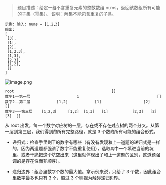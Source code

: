 > 题目描述：给定一组不含重复元素的整数数组 nums，返回该数组所有可能的子集（幂集）。
说明：解集不能包含重复的子集。


```
示例: 输入: nums = [1,2,3]
输出:
[
 [3],
 [1],
 [2],
 [1,2,3],
 [1,3],
 [2,3],
 [1,2],
 []
]
```

![image.png](https://upload-images.jianshu.io/upload_images/5016475-23eaa638e1c5d7be.png?imageMogr2/auto-orient/strip%7CimageView2/2/w/1240)

```
root                                            []                  
数字1——第一层                     1                                   []
数字2——第二层            [1,2]            [1]                   [2]         []
数字3———第三层    [1,2,3]     [1,2]  [1,3]   [1]           [2,3]   [2]   [3]  []
```

从 root  出发，每一个数字对应树的一层，存在或不存在对应树的两个分叉。从第一层到第三层，我们得到的所有完整路径，就是 3 个数的所有可能的组合形式。  

- 递归式：检查手里剩下的数字有哪些（有没有发现和上一道题的递归式是一样的，因为两道题都强调了数字不能重复使用），选取其中一个填进当前的坑里、或者干脆把这个坑空出来（这里就体现出了和上一道题的区别，这道题强调的是存在性而非顺序）。

- 递归边界：组合里数字个数的最大值。拿示例来说，只给了 3 个数，因此组合里数字最多也只有 3 个，超过 3 个则视为触碰递归边界。